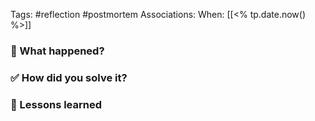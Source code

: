 Tags: #reflection #postmortem 
Associations: 
When: [[<% tp.date.now() %>]]


###  🤔 What happened?

### ✅ How did you solve it?

### 🌱 Lessons learned
